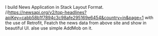 I build News Application in Stack Layout Format.
    //https://newsapi.org/v2/top-headlines?apiKey=cabb58b1f7894c3c98afe295169e6454&country=in&page=1
with the use of Retrofit, Featch the news data from above site and show in beautiful UI.
alse use simple AddMob on it.
